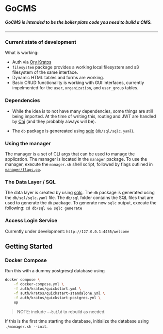 # GoCMS
##### GoCMS is intended to be the boiler plate code you need to build a CMS.
___

### Current state of development
What is working:
- Auth via [Ory Kratos](https://github.com/ory/kratos)
- `filesystem` package provides a working local filesystem and s3 filesystem of the same interface.
- Dynamic HTML tables and forms are working.
- Basic CRUD functionality is working with GUI interfaces, currently impelmented for the `user`, `organization`, and `user_group` tables.

### Dependencies
- While the idea is to not have many dependencies, some things are still being imported. At the time of writing this, routing and JWT are handled by [Chi](https://github.com/go-chi/chi) (and they probably always will be).

- The `db` package is genereated using [sqlc](https://docs.sqlc.dev/en/latest/index.html)  (`db/sql/sqlc.yaml`).

### Using the manager
The manager is a set of CLI args that can be used to manage the application. The manager is located in the `manager` package. To use the manager, execute the `manager.sh` shell script, followed by flags outlined in [`manager/flags.go`](manager/flags.go).

### The Data Layer / SQL
The data layer is created by using [sqlc](https://docs.sqlc.dev/en/latest/index.html). The `db` package is generated using the `db/sql/sqlc.yaml` file. The `db/sql` folder contains the SQL files that are used to generate the `db` package. To generate new `sqlc` output, execute the following:
`cd db/sql && sqlc generate`

### Access Login Service
Currently under development: `http://127.0.0.1:4455/welcome`

## Getting Started
### Docker Compose
Run this with a dummy postgresql database using 

```sh
docker compose \
    -f docker-compose.yml \
    -f auth/kratos/quickstart.yml \
    -f auth/kratos/quickstart-standalone.yml \
    -f auth/kratos/quickstart-postgres.yml \
    up
```
> NOTE: include `--build` to rebuild as needed.

If this is the first time starting the database, initialize the database using `./manager.sh --init`.